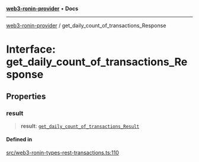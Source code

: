 [**web3-ronin-provider**](../README.md) • **Docs**

***

[web3-ronin-provider](../globals.md) / get\_daily\_count\_of\_transactions\_Response

# Interface: get\_daily\_count\_of\_transactions\_Response

## Properties

### result

> **result**: [`get_daily_count_of_transactions_Result`](get_daily_count_of_transactions_Result.md)

#### Defined in

[src/web3-ronin-types-rest-transactions.ts:110](https://github.com/chuacw/web3-ronin-provider/blob/1a659b81d9c7d7afbced0ae2b11550f4f6c0a233/src/web3-ronin-types-rest-transactions.ts#L110)
